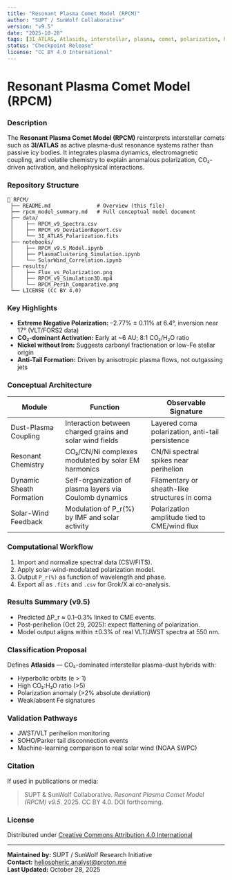 ```yaml
---
title: "Resonant Plasma Comet Model (RPCM)"
author: "SUPT / SunWolf Collaborative"
version: "v9.5"
date: "2025-10-28"
tags: [3I_ATLAS, Atlasids, interstellar, plasma, comet, polarization, heliophysics, RPCM]
status: "Checkpoint Release"
license: "CC BY 4.0 International"
---
```


# Resonant Plasma Comet Model (RPCM)

### Description
The **Resonant Plasma Comet Model (RPCM)** reinterprets interstellar comets such as **3I/ATLAS** as active plasma-dust resonance systems rather than passive icy bodies. It integrates plasma dynamics, electromagnetic coupling, and volatile chemistry to explain anomalous polarization, CO₂-driven activation, and heliophysical interactions.

### Repository Structure
```
📁 RPCM/
 ├── README.md               # Overview (this file)
 ├── rpcm_model_summary.md   # Full conceptual model document
 ├── data/
 │    ├── RPCM_v9_Spectra.csv
 │    ├── RPCM_v9_DeviationReport.csv
 │    └── 3I_ATLAS_Polarization.fits
 ├── notebooks/
 │    ├── RPCM_v9.5_Model.ipynb
 │    ├── PlasmaClustering_Simulation.ipynb
 │    └── SolarWind_Correlation.ipynb
 ├── results/
 │    ├── Flux_vs_Polarization.png
 │    ├── RPCM_v9_Simulation3D.mp4
 │    └── RPCM_Perih_Comparative.png
 └── LICENSE (CC BY 4.0)
```

### Key Highlights
- **Extreme Negative Polarization:** –2.77% ± 0.11% at 6.4°, inversion near 17° (VLT/FORS2 data)
- **CO₂-dominant Activation:** Early at ~6 AU; 8:1 CO₂/H₂O ratio
- **Nickel without Iron:** Suggests carbonyl fractionation or low-Fe stellar origin
- **Anti-Tail Formation:** Driven by anisotropic plasma flows, not outgassing jets

### Conceptual Architecture
| Module | Function | Observable Signature |
|---------|-----------|----------------------|
| Dust-Plasma Coupling | Interaction between charged grains and solar wind fields | Layered coma polarization, anti-tail persistence |
| Resonant Chemistry | CO₂/CN/Ni complexes modulated by solar EM harmonics | CN/Ni spectral spikes near perihelion |
| Dynamic Sheath Formation | Self-organization of plasma layers via Coulomb dynamics | Filamentary or sheath-like structures in coma |
| Solar-Wind Feedback | Modulation of P_r(%) by IMF and solar activity | Polarization amplitude tied to CME/wind flux |

### Computational Workflow
1. Import and normalize spectral data (CSV/FITS).
2. Apply solar-wind-modulated polarization model.
3. Output `P_r(%)` as function of wavelength and phase.
4. Export all as `.fits` and `.csv` for Grok/X.ai co-analysis.

### Results Summary (v9.5)
- Predicted ΔP_r ≈ 0.1–0.3% linked to CME events.
- Post-perihelion (Oct 29, 2025): expect flattening of polarization.
- Model output aligns within ±0.3% of real VLT/JWST spectra at 550 nm.

### Classification Proposal
Defines **Atlasids** — CO₂-dominated interstellar plasma-dust hybrids with:
- Hyperbolic orbits (e > 1)
- High CO₂:H₂O ratio (>5)
- Polarization anomaly (>2% absolute deviation)
- Weak/absent Fe signatures

### Validation Pathways
- JWST/VLT perihelion monitoring
- SOHO/Parker tail disconnection events
- Machine-learning comparison to real solar wind (NOAA SWPC)

### Citation
If used in publications or media:
> SUPT & SunWolf Collaborative. *Resonant Plasma Comet Model (RPCM) v9.5*. 2025. CC BY 4.0. DOI forthcoming.

### License
Distributed under [Creative Commons Attribution 4.0 International](https://creativecommons.org/licenses/by/4.0/)

---
**Maintained by:** SUPT / SunWolf Research Initiative  
**Contact:** heliospheric.analyst@proton.me  
**Last Updated:** October 28, 2025

